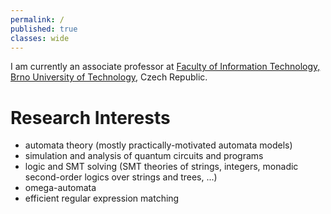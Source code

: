 ```yaml
---
permalink: /
published: true
classes: wide
---
```

I am currently an associate professor at [Faculty of Information Technology, Brno University of Technology](https://www.fit.vutbr.cz), Czech Republic.

# Research Interests

* automata theory (mostly practically-motivated automata models)
* simulation and analysis of quantum circuits and programs
* logic and SMT solving (SMT theories of strings, integers, monadic second-order logics over strings and trees, ...)
* omega-automata
* efficient regular expression matching
